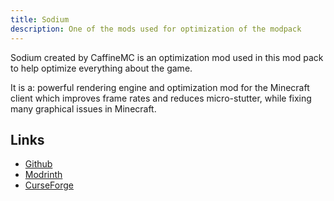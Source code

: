 ```yaml
---
title: Sodium
description: One of the mods used for optimization of the modpack
---
```


Sodium created by CaffineMC is an optimization mod used in this mod pack to help optimize everything about the game.

It is a: powerful rendering engine and optimization mod for the Minecraft client which improves frame rates and reduces micro-stutter, while fixing many graphical issues in Minecraft.

## Links

- [Github](https://github.com/CaffeineMC/sodium)
- [Modrinth](https://modrinth.com/mod/sodium)
- [CurseForge](https://www.curseforge.com/minecraft/mc-mods/sodium)
